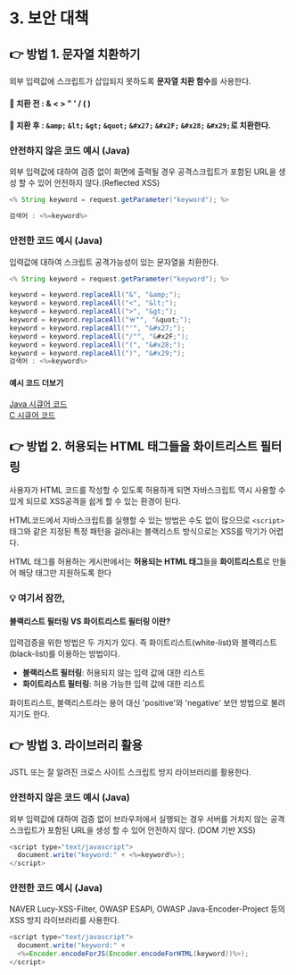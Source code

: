 # 3. 보안 대책
## 👉 방법 1. 문자열 치환하기
외부 입력값에 스크립트가 삽입되지 못하도록 **문자열 치환 함수**를 사용한다.   
#### 📌 치환 전 : & < > " ' / ( )
#### 📌 치환 후 : `&amp;` `&lt;` `&gt;` `&quot;` `&#x27;` `&#x2F;` `&#x28;` `&#x29;`로 치환한다.

### 안전하지 않은 코드 예시 (Java)
외부 입력값에 대하여 검증 없이 화면에 출력될 경우 공격스크립트가 포함된 URL을 생성 할 수 있어 안전하지 않다.(Reflected XSS)
```java
<% String keyword = request.getParameter("keyword"); %>

검색어 : <%=keyword%>

```
### 안전한 코드 예시 (Java)
입력값에 대하여 스크립트 공격가능성이 있는 문자열을 치환한다.
```java
<% String keyword = request.getParameter("keyword"); %>

keyword = keyword.replaceAll("&", "&amp;");
keyword = keyword.replaceAll("<", "&lt;");
keyword = keyword.replaceAll(">", "&gt;");
keyword = keyword.replaceAll("￦"", "&quot;");
keyword = keyword.replaceAll("'", "&#x27;");
keyword = keyword.replaceAll("/"", "&#x2F;");
keyword = keyword.replaceAll("(", "&#x28;");
keyword = keyword.replaceAll(")", "&#x29;");
검색어 : <%=keyword%>

```
#### 예시 코드 더보기
<a href="/">Java 시큐어 코드</a>   
<a href="/">C 시큐어 코드</a>
   
## 👉 방법 2. 허용되는 HTML 태그들을 화이트리스트 필터링
사용자가 HTML 코드를 작성할 수 있도록 허용하게 되면 자바스크립트 역시 사용할 수 있게 되므로 XSS공격을 쉽게 할 수 있는 환경이 된다.

HTML코드에서 자바스크립트를 실행할 수 있는 방법은 수도 없이 많으므로 `<script>` 태그와 같은 지정된 특정 패턴을 걸러내는 블랙리스트 방식으로는 XSS를 막기가 어렵다.

HTML 태그를 허용하는 게시판에서는 **허용되는 HTML 태그**들을 **화이트리스트**로 만들어 해당 태그만 지원하도록 한다
### 💡 여기서 잠깐, 
#### 블랙리스트 필터링 VS 화이트리스트 필터링 이란?
입력검증을 위한 방법은 두 가지가 있다. 즉 화이트리스트(white-list)와 블랙리스트(black-list)를 이용하는 방법이다.    
- **블랙리스트 필터링**: 허용되지 않는 입력 값에 대한 리스트 
- **화이트리스트 필터링**: 허용 가능한 입력 값에 대한 리스트   

화이트리스트, 블랙리스트라는 용어 대신 'positive'와 'negative' 보안 방법으로 불려지기도 한다. 

## 👉 방법 3. 라이브러리 활용
JSTL 또는 잘 알려진 크로스 사이트 스크립트 방지 라이브러리를 활용한다. 
### 안전하지 않은 코드 예시 (Java)
외부 입력값에 대하여 검증 없이 브라우저에서 실행되는 경우 서버를 거치지 않는 공격스크립트가 포함된 URL을 생성 할 수 있어 안전하지 않다. (DOM 기반 XSS)
```java
<script type="text/javascript">
  document.write("keyword:" + <%=keyword%>);
</script>
```
### 안전한 코드 예시 (Java)
NAVER Lucy-XSS-Filter, OWASP ESAPI, OWASP Java-Encoder-Project 등의 XSS 방지 라이브러리를 사용한다.
```java
<script type="text/javascript">
  document.write("keyword:" +
  <%=Encoder.encodeForJS(Encoder.encodeForHTML(keyword))%>);
</script>
```
